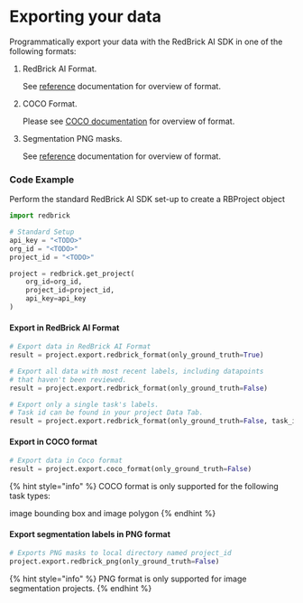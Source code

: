 # Exporting your data

Programmatically export your data with the RedBrick AI SDK in one of the following formats:&#x20;

1.  RedBrick AI Format.&#x20;

    See [reference](reference.md#redbrick-ai-export-format) documentation for overview of format.
2.  COCO Format.&#x20;

    Please see [COCO documentation](https://cocodataset.org/#format-data) for overview of format.
3.  Segmentation PNG masks.&#x20;

    See [reference](reference.md#png-mask-formats) documentation for overview of format.

### Code Example

Perform the standard RedBrick AI SDK set-up to create a RBProject object

```python
import redbrick

# Standard Setup
api_key = "<TODO>"
org_id = "<TODO>"
project_id = "<TODO>"

project = redbrick.get_project(
    org_id=org_id,
    project_id=project_id,
    api_key=api_key
)
```

#### Export in RedBrick AI Format

```python
# Export data in RedBrick AI Format
result = project.export.redbrick_format(only_ground_truth=True)

# Export all data with most recent labels, including datapoints
# that haven't been reviewed. 
result = project.export.redbrick_format(only_ground_truth=False)

# Export only a single task's labels. 
# Task id can be found in your project Data Tab.
result = project.export.redbrick_format(only_ground_truth=False, task_id="TODO")
```

#### Export in COCO format

```python
# Export data in Coco format
result = project.export.coco_format(only_ground_truth=False)
```

{% hint style="info" %}
COCO format is only supported for the following task types:&#x20;

image bounding box and image polygon
{% endhint %}

#### Export segmentation labels in PNG format

```python
# Exports PNG masks to local directory named project_id
project.export.redbrick_png(only_ground_truth=False)
```

{% hint style="info" %}
PNG format is only supported for image segmentation projects.
{% endhint %}
